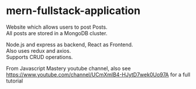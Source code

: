 # mern-fullstack-application

Website which allows users to post Posts. \
All posts are stored in a MongoDB cluster. 

Node.js and express as backend, React as Frontend. \
Also uses redux and axios. \
Supports CRUD operations. 

From Javascript Mastery youtube channel, also see https://www.youtube.com/channel/UCmXmlB4-HJytD7wek0Uo97A for a full tutorial
